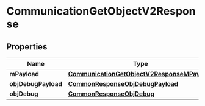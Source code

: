 

# CommunicationGetObjectV2Response

## Properties

Name | Type | Description | Notes
------------ | ------------- | ------------- | -------------
**mPayload** | [**CommunicationGetObjectV2ResponseMPayload**](CommunicationGetObjectV2ResponseMPayload.md) |  | 
**objDebugPayload** | [**CommonResponseObjDebugPayload**](CommonResponseObjDebugPayload.md) |  |  [optional]
**objDebug** | [**CommonResponseObjDebug**](CommonResponseObjDebug.md) |  |  [optional]




